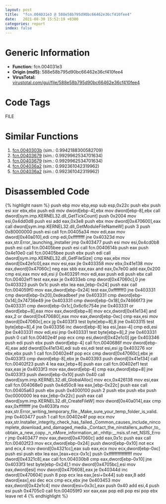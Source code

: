 ```yaml
---
layout: post
title:  "fcn.004031e3 @ 588e58b795d90bc66462e36cf410fee4"
date:   2021-08-30 15:52:19 +0300
categories: report
index: false
---
```


# Generic Information
- **Function:** fcn.004031e3
- **Origin (md5):** 588e58b795d90bc66462e36cf410fee4
- **VirusTotal:** [virustotal.com/gui/file/588e58b795d90bc66462e36cf410fee4][virustotal_ref]

# Code Tags
<span class="tag" id="FILE">FILE</span>


# Similar Functions

1. [fcn.0040303b][similar_1_ref] (sim.: 0.9942188300582709)
2. [fcn.00403679][similar_2_ref] (sim.: 0.9929962534701634)
3. [fcn.00403679][similar_3_ref] (sim.: 0.9929962534701634)
4. [fcn.004036a2][similar_4_ref] (sim.: 0.992361042319962)
5. [fcn.004036a2][similar_5_ref] (sim.: 0.992361042319962)


# Disassembled Code

{% highlight nasm %}
push ebp
mov ebp,esp
sub esp,0x22c
push ebx
push esi
xor ebx,ebx
push edi
mov dword[ebp-4],ebx
mov dword[ebp-8],ebx
call dword[sym.imp.KERNEL32.dll_GetTickCount]
push 0x2004
mov esi,0x4dd0d8
push esi
add eax,0x3e8
push ebx
mov dword[0x470600],eax
call dword[sym.imp.KERNEL32.dll_GetModuleFileNameW]
push 3
push 0x80000000
push esi
call fcn.00405a34
mov edi,eax
mov dword[0x40a010],edi
cmp edi,0xffffffff
jne 0x40323d
mov eax,str.Error_launching_installer
jmp 0x403477
push esi
mov esi,0x4cd0b8
push esi
call fcn.00405bee
push esi
call fcn.0040614b
push eax
push 0x4e10e0
call fcn.00405bee
push ebx
push edi
call dword[sym.imp.KERNEL32.dll_GetFileSize]
cmp eax,ebx
mov dword[0x42e1c0],eax
mov esi,eax
jle 0x403358
mov ebx,0x41e138
mov eax,dword[0x47060c]
neg eax
sbb eax,eax
and eax,0x7e00
add eax,0x200
cmp esi,eax
mov edi,esi
jl 0x403291
mov edi,eax
push edi
push ebx
call fcn.00402ef1
test eax,eax
je 0x4033eb
cmp dword[0x47060c],0
jne 0x403323
push 0x1c
push ebx
lea eax,[ebp-0x24]
push eax
call fcn.004059f0
mov eax,dword[ebp-0x24]
test eax,0xfffffff0
jne 0x403331
cmp dword[ebp-0x20],0xdeadbeef
jne 0x403331
cmp dword[ebp-0x14],0x74736e49
jne 0x403331
cmp dword[ebp-0x18],0x74666f73
jne 0x403331
cmp dword[ebp-0x1c],0x6c6c754e
jne 0x403331
or dword[ebp+8],eax
mov eax,dword[ebp+8]
mov ecx,dword[0x41e134]
and eax,2
or dword[0x470680],eax
mov eax,dword[ebp-0xc]
cmp eax,esi
mov dword[0x47060c],ecx
jg 0x4033f3
test byte[ebp+8],8
jne 0x403315
test byte[ebp+8],4
jne 0x403356
inc dword[ebp-8]
lea esi,[eax-4]
cmp edi,esi
jbe 0x403331
mov edi,esi
jmp 0x403331
test byte[ebp+8],2
jne 0x403331
push 0
call fcn.00402e4f
pop ecx
cmp esi,dword[0x42e1c0]
jge 0x403346
push edi
push ebx
push dword[ebp-4]
call fcn.0040686f
mov dword[ebp-4],eax
add dword[0x41e134],edi
sub esi,edi
test esi,esi
jg 0x403276
xor ebx,ebx
push 1
call fcn.00402e4f
pop ecx
cmp dword[0x47060c],ebx
je 0x4033f3
cmp dword[ebp-8],ebx
je 0x403393
push dword[0x41e134]
call fcn.00402f23
push 4
lea eax,[ebp+8]
push eax
call fcn.00402ef1
test eax,eax
je 0x4033f3
mov eax,dword[ebp-4]
cmp eax,dword[ebp+8]
jne 0x4033f3
push dword[ebp-0x10]
push 0x40
call dword[sym.imp.KERNEL32.dll_GlobalAlloc]
mov ecx,0x426138
mov esi,eax
call fcn.004068e0
push 0x4d50c8
lea eax,[ebp-0x22c]
push eax
call fcn.00405a63
push ebx
push 0x4000100
push 2
push ebx
push ebx
push 0xc0000000
lea eax,[ebp-0x22c]
push eax
call dword[sym.imp.KERNEL32.dll_CreateFileW]
mov dword[0x40a014],eax
cmp eax,0xffffffff
jne 0x4033fa
mov eax,str.Error_writing_temporary_file._Make_sure_your_temp_folder_is_valid.
jmp 0x403477
push 1
call fcn.00402e4f
pop ecx
mov eax,str.Installer_integrity_check_has_failed._Common_causes_include_nincomplete_download_and_damaged_media._Contact_the_ninstallers_author_to_obtain_a_new_copy._n_nMore_information_at:_nhttp:__nsis.sf.net_NSIS_Error
jmp 0x403477
mov eax,dword[0x47060c]
add eax,0x1c
push eax
call fcn.00402f23
mov ecx,dword[ebp-0x24]
push dword[ebp-0x10]
not ecx
and ecx,4
mov dword[0x4321cc],eax
sub eax,ecx
mov ecx,dword[ebp-0xc]
push esi
push ebx
lea eax,[eax+ecx-0x1c]
push 0xffffffffffffffff
mov dword[0x4321c8],eax
call fcn.004030b8
cmp eax,dword[ebp-0x10]
jne 0x4033f3
test byte[ebp-0x24],1
mov dword[0x4705bc],esi
mov eax,dword[esi]
mov dword[0x470608],eax
je 0x40344d
inc dword[0x470604]
push 8
pop ecx
lea eax,[esi+0x44]
sub eax,8
add dword[eax],esi
dec ecx
cmp ecx,ebx
jne 0x403453
mov eax,dword[0x42e1c4]
mov dword[esi+0x3c],eax
push 0x40
add esi,4
push esi
push 0x4705c0
call fcn.004059f0
xor eax,eax
pop edi
pop esi
pop ebx
leave
ret 4
{% endhighlight %}


[similar_1_ref]: /report/fcn.0040303b@e1c1647e2a46cfd9190abde0e66f29f3
[similar_2_ref]: /report/fcn.00403679@13efdafd5b4f5d3a5dcb240b696c267c
[similar_3_ref]: /report/fcn.00403679@d6ea03fac5cc8539ee4d47aca4467735
[similar_4_ref]: /report/fcn.004036a2@6c8b5339bada4cbd03f0f446da640707
[similar_5_ref]: /report/fcn.004036a2@e7582fc3dadb394a1457ab7e7fbbe9a7
[virustotal_ref]: https://www.virustotal.com/gui/file/588e58b795d90bc66462e36cf410fee4